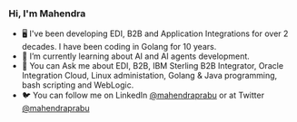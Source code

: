 ### Hi, I'm Mahendra

- 🖥️ I've been developing EDI, B2B and Application Integrations for over 2 decades. I have been coding in Golang for 10 years.
- 🦀 I’m currently learning about AI and AI agents development.
- 💬 You can Ask me about EDI, B2B, IBM Sterling B2B Integrator, Oracle Integration Cloud, Linux administation, Golang & Java programming, bash scripting and WebLogic.
- 🐦 You can follow me on LinkedIn [@mahendraprabu](https://linkedin.com/in/mahendraprabu) or at Twitter [@mahendraprabu](https://x.com/mahendraprabu)
